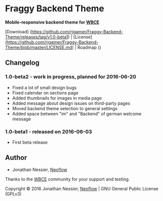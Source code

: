 # Fraggy Backend Theme
**Mobile-responsive backend theme for [WBCE](http://wbce.org)**

[Download] (https://github.com/rjgamer/Fraggy-Backend-Theme/releases/tag/v1.0-beta1) | [License] (https://github.com/rjgamer/Fraggy-Backend-Theme/blob/master/LICENSE.md) | Roadmap ()

## Changelog

### 1.0-beta2 - work in progress, planned for 2016-06-20

 * Fixed a lot of small design bugs
 * Fixed calendar on sections page
 * Added thumbnails for images in media page
 * Added message about design issues on third-party pages 
 * Moved backend theme selection to general settings
 * Added space between "im" and "Backend" of german welcome message

### 1.0-beta1 - released on 2016-06-03

 * First beta release


## Author

* Jonathan Nessier, [Neoflow](https://www.neoflow.ch)

Thanks to the [WBCE](http://wbce.org) community for your support and testing.

Copyright © 2016 Jonathan Nessier, [Neoflow](https://www.neoflow.ch) | GNU General Public License (GPLv3)
